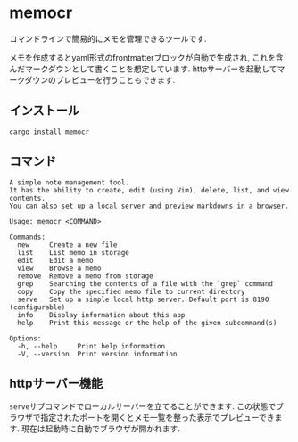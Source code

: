# memocr

コマンドラインで簡易的にメモを管理できるツールです.

メモを作成するとyaml形式のfrontmatterブロックが自動で生成され, これを含んだマークダウンとして書くことを想定しています.
httpサーバーを起動してマークダウンのプレビューを行うこともできます.

## インストール

`cargo install memocr`

## コマンド

```shell
A simple note management tool.
It has the ability to create, edit (using Vim), delete, list, and view contents.
You can also set up a local server and preview markdowns in a browser.

Usage: memocr <COMMAND>

Commands:
  new     Create a new file
  list    List memo in storage
  edit    Edit a memo
  view    Browse a memo
  remove  Remove a memo from storage
  grep    Searching the contents of a file with the `grep` command
  copy    Copy the specified memo file to current directory
  serve   Set up a simple local http server. Default port is 8190 (configurable)
  info    Display information about this app
  help    Print this message or the help of the given subcommand(s)

Options:
  -h, --help     Print help information
  -V, --version  Print version information
```

## httpサーバー機能

`serve`サブコマンドでローカルサーバーを立てることができます.
この状態でブラウザで指定されたポートを開くとメモ一覧を整った表示でプレビューできます.
現在は起動時に自動でブラウザが開かれます.
